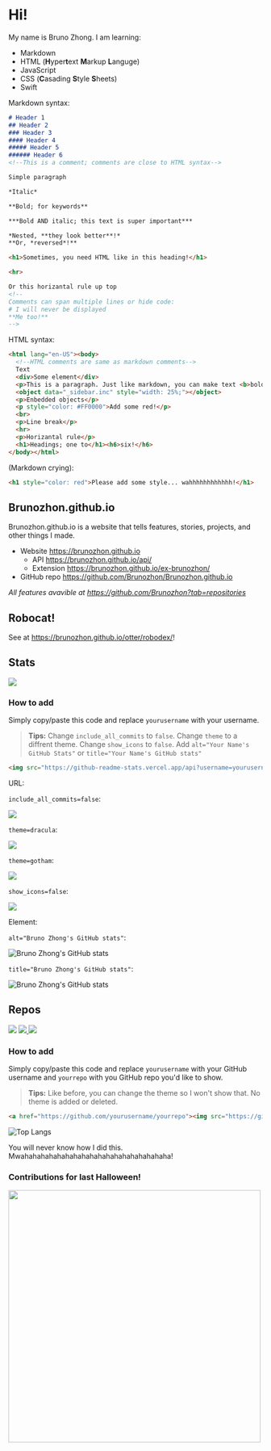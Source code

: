 # Hi!

My name is Bruno Zhong. I am learning:

- Markdown
- HTML (**H**yper**t**ext **M**arkup **L**anguge)
- JavaScript
- CSS (**C**asading **S**tyle **S**heets)
- Swift

Markdown syntax:

```markdown
# Header 1
## Header 2
### Header 3
#### Header 4
##### Header 5
###### Header 6
<!--This is a comment; comments are close to HTML syntax-->

Simple paragraph

*Italic*

**Bold; for keywords**

***Bold AND italic; this text is super important***

*Nested, **they look better**!*
**Or, *reversed*!**

<h1>Sometimes, you need HTML like in this heading!</h1>

<hr> 

Or this horizantal rule up top
<!--
Comments can span multiple lines or hide code:
# I will never be displayed
**Me too!**
-->
```
HTML syntax:
```html
<html lang="en-US"><body>
  <!--HTML comments are same as markdown comments-->
  Text
  <div>Some element</div>
  <p>This is a paragraph. Just like markdown, you can make text <b>bold</b> or <i>italic</i>! <b><i>You can nest them</i></b>!</p>
  <object data="_sidebar.inc" style="width: 25%;"></object>
  <p>Enbedded objects</p>
  <p style="color: #FF0000">Add some red!</p>
  <br>
  <p>Line break</p>
  <hr>
  <p>Horizantal rule</p>
  <h1>Headings; one to</h1><h6>six!</h6>
</body></html>
```
(Markdown crying):
```markdown
<h1 style="color: red">Please add some style... wahhhhhhhhhhhh!</h1>
```

## Brunozhon.github.io

Brunozhon.github.io is a website that tells features, stories, projects, and other things I made. 

- Website <https://brunozhon.github.io>
  - API <https://brunozhon.github.io/api/>
  - Extension <https://brunozhon.github.io/ex-brunozhon/>
- GitHub repo <https://github.com/Brunozhon/Brunozhon.github.io>

*All features avavible at <https://github.com/Brunozhon?tab=repositories>*

## Robocat!

See at <https://brunozhon.github.io/otter/robodex/>!


## Stats

<img src="https://github-readme-stats.vercel.app/api?username=Brunozhon&show_icons=true&theme=radical&include_all_commits=true">

### How to add

Simply copy/paste this code and replace `yourusername` with your username.

> **Tips:**
> Change `include_all_commits` to `false`.
> Change `theme` to a diffrent theme.
> Change `show_icons` to `false`.
> Add `alt="Your Name's GitHub Stats"` or `title="Your Name's GitHub stats"`

```html
<img src="https://github-readme-stats.vercel.app/api?username=yourusername&show_icons=true&theme=radical&include_all_commits=true" alt="Your Username's GitHub stats">
```

URL:

`include_all_commits=false`:

<img src="https://github-readme-stats.vercel.app/api?username=Brunozhon&show_icons=true&theme=radical&include_all_commits=false">

`theme=dracula`:

<img src="https://github-readme-stats.vercel.app/api?username=Brunozhon&show_icons=true&theme=dracula&include_all_commits=true">

`theme=gotham`:

<img src="https://github-readme-stats.vercel.app/api?username=Brunozhon&show_icons=true&theme=gotham&include_all_commits=true">

`show_icons=false`:

<img src="https://github-readme-stats.vercel.app/api?username=Brunozhon&show_icons=false&theme=radical&include_all_commits=true">

Element:

`alt="Bruno Zhong's GitHub stats"`:

<img src="https://github-readme-stats.vercel.app/api?username=Brunozhon&show_icons=true&theme=radical&include_all_commits=true" alt="Bruno Zhong's GitHub stats">

`title="Bruno Zhong's GitHub stats"`:

<img src="https://github-readme-stats.vercel.app/api?username=Brunozhon&show_icons=true&theme=radical&include_all_commits=true" title="Bruno Zhong's GitHub stats">

## Repos

<a href="https://github.com/Brunozhon/Brunozhon.github.io"><img src="https://github-readme-stats.vercel.app/api/pin/?username=Brunozhon&repo=Brunozhon.github.io&theme=radical" /></a>
<a href="https://github.com/Brunozhon/great-adventure"><img src="https://github-readme-stats.vercel.app/api/pin/?username=Brunozhon&repo=great-adventure&theme=radical" />
<a href="https://github.com/Brunozhon/games"><img src="https://github-readme-stats.vercel.app/api/pin/?username=Brunozhon&repo=games&theme=radical" /></a>

### How to add

Simply copy/paste this code and replace `yourusername` with your GitHub username and `yourrepo` with you GitHub repo you'd like to show.

> **Tips:**
> Like before, you can change the theme so I won't show that.
> No theme is added or deleted.

```html
<a href="https://github.com/yourusername/yourrepo"><img src="https://github-readme-stats.vercel.app/api/pin/?username=yourusername&repo=yourrepo&theme=radical" /></a>
```

![Top Langs](https://github-readme-stats.vercel.app/api/top-langs/?username=Brunozhon&langs_count=10)

You will never know how I did this. Mwahahahahahahahahahahahahahahahahahaha!

### Contributions for last Halloween!

<a href="https://github.com/Brunozhon">
  <img src="https://user-images.githubusercontent.com/69879040/139585765-eab79878-a345-4354-a24b-f80288779da5.jpeg" width="500" />
</a>
